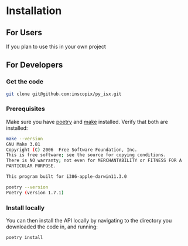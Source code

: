 
# Installation

## For Users

If you plan to use this in your own project


## For Developers

### Get the code

```bash
git clone git@github.com:inscopix/py_isx.git
```

### Prerequisites 

Make sure you have [poetry](https://python-poetry.org/) and
[make](https://www.gnu.org/software/make//) installed. 
Verify that both are installed:

```bash
make --version
GNU Make 3.81
Copyright (C) 2006  Free Software Foundation, Inc.
This is free software; see the source for copying conditions.
There is NO warranty; not even for MERCHANTABILITY or FITNESS FOR A
PARTICULAR PURPOSE.

This program built for i386-apple-darwin11.3.0
```

```bash
poetry --version
Poetry (version 1.7.1)
```

### Install locally

You can then install the API locally by navigating to the directory you downloaded the code in, and running:
```bash
poetry install
```



